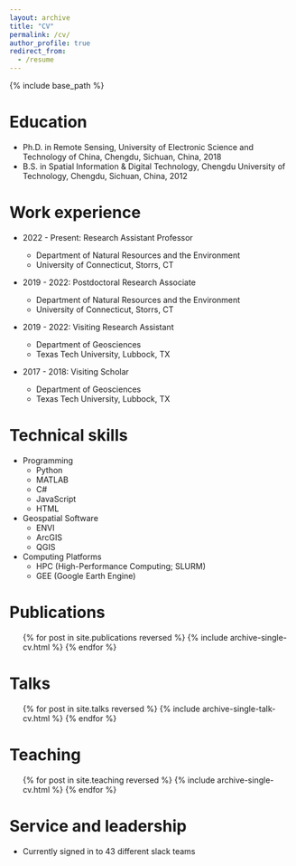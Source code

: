 ```yaml
---
layout: archive
title: "CV"
permalink: /cv/
author_profile: true
redirect_from:
  - /resume
---
```


{% include base_path %}

Education
======
* Ph.D. in Remote Sensing, University of Electronic Science and Technology of China, Chengdu, Sichuan, China, 2018
* B.S. in Spatial Information & Digital Technology, Chengdu University of Technology, Chengdu, Sichuan, China, 2012

Work experience
======
* 2022 - Present: Research Assistant Professor
  * Department of Natural Resources and the Environment
  * University of Connecticut, Storrs, CT

* 2019 - 2022: Postdoctoral Research Associate
  * Department of Natural Resources and the Environment
  * University of Connecticut, Storrs, CT

* 2019 - 2022: Visiting Research Assistant
  * Department of Geosciences
  * Texas Tech University, Lubbock, TX
  
* 2017 - 2018: Visiting Scholar
  * Department of Geosciences
  * Texas Tech University, Lubbock, TX
  
Technical skills
======
* Programming
  * Python
  * MATLAB
  * C#
  * JavaScript
  * HTML
* Geospatial Software
  * ENVI
  * ArcGIS
  * QGIS
* Computing Platforms
  * HPC (High-Performance Computing; SLURM)
  * GEE (Google Earth Engine)

Publications
======
  <ul>{% for post in site.publications reversed %}
    {% include archive-single-cv.html %}
  {% endfor %}</ul>
  
Talks
======
  <ul>{% for post in site.talks reversed %}
    {% include archive-single-talk-cv.html  %}
  {% endfor %}</ul>
  
Teaching
======
  <ul>{% for post in site.teaching reversed %}
    {% include archive-single-cv.html %}
  {% endfor %}</ul>
  
Service and leadership
======
* Currently signed in to 43 different slack teams
